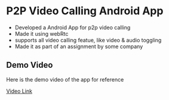 
# P2P Video Calling Android App

- Developed a Android App for p2p video calling 
- Made it using webRtc
- supports all video calling featue, like video & audio toggling
- Made it as part of an assignment by some company 

## Demo Video


Here is the demo video of the app for reference

[Video Link](https://drive.google.com/file/d/15O3X0k4j-4CWujFSV4Svfw8KDC53EjzR/view?usp=sharing)
